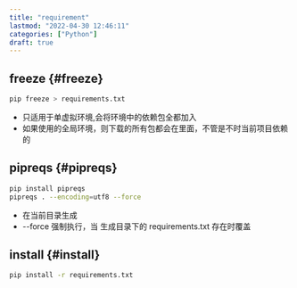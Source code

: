 ```yaml
---
title: "requirement"
lastmod: "2022-04-30 12:46:11"
categories: ["Python"]
draft: true
---
```


## freeze {#freeze}

```bash
pip freeze > requirements.txt
```

-   只适用于单虚拟环境,会将环境中的依赖包全都加入
-   如果使用的全局环境，则下载的所有包都会在里面，不管是不时当前项目依赖的


## pipreqs {#pipreqs}

```bash
pip install pipreqs
pipreqs . --encoding=utf8 --force
```

-   在当前目录生成
-   --force 强制执行，当 生成目录下的 requirements.txt 存在时覆盖


## install {#install}

```bash
pip install -r requirements.txt
```